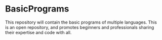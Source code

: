 # BasicPrograms
This repository will contain the basic programs of multiple languages.
This is an open repository, and promotes beginners and professionals sharing their expertise and code with all.
